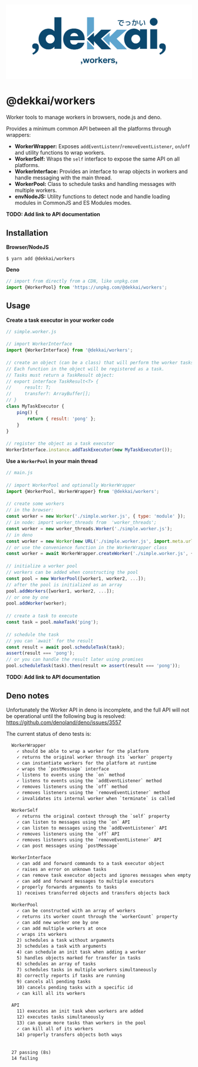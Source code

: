<div align="center">

![@dekkai/workers](https://raw.githubusercontent.com/dekkai-csv/assets/master/svg/dekkai_workers_banner_light.svg)

</div>

# @dekkai/workers 

Worker tools to manage workers in browsers, node.js and deno.

Provides a minimum common API between all the platforms through wrappers:

- **WorkerWrapper:** Exposes `addEventListenr`/`removeEventListener`, `on`/`off` and utility functions to wrap workers.
- **WorkerSelf:** Wraps the `self` interface to expose the same API on all platforms.
- **WorkerInterface:** Provides an interface to wrap objects in workers and handle messaging with the main thread.
- **WorkerPool:** Class to schedule tasks and handling messages with multiple workers.
- **envNodeJS:** Utility functions to detect node and handle loading modules in CommonJS and ES Modules modes.

**TODO: Add link to API documentation** 

## Installation

**Browser/NodeJS**
```shell script
$ yarn add @dekkai/workers
```

**Deno**
```javascript
// import from directly from a CDN, like unpkg.com
import {WorkerPool} from 'https://unpkg.com/@dekkai/workers';
```

## Usage

**Create a task executor in your worker code**
```javascript
// simple.worker.js

// import WorkerInterface
import {WorkerInterface} from '@dekkai/workers';

// create an object (can be a class) that will perform the worker tasks.
// Each function in the object will be registered as a task.
// Tasks must return a TaskResult object:
// export interface TaskResult<T> {
//     result: T;
//     transfer?: ArrayBuffer[];
// }
class MyTaskExecutor {
    ping() {
        return { result: 'pong' };
    }
}

// register the object as a task executor
WorkerInterface.instance.addTaskExecutor(new MyTaskExecutor());
```

**Use a `WorkerPool` in your main thread**
```javascript
// main.js

// import WorkerPool and optionally WorkerWrapper 
import {WorkerPool, WorkerWrapper} from '@dekkai/workers';

// create some workers
// in the browser:
const worker = new Worker('./simple.worker.js', { type: 'module' });
// in node: import worker_threads from  'worker_threads';
const worker = new worker_threads.Worker('./simple.worker.js');
// in deno
const worker = new Worker(new URL('./simple.worker.js', import.meta.url), { type: 'module' });
// or use the convenience function in the WorkerWrapper class
const worker = await WorkerWrapper.createWorker('./simple.worker.js', { type: 'module' });

// initialize a worker pool
// workers can be added when constructing the pool
const pool = new WorkerPool([worker1, worker2, ...]);
// after the pool is initialized as an array
pool.addWorkers([worker1, worker2, ...]);
// or one by one
pool.addWorker(worker);

// create a task to execute
const task = pool.makeTask('ping');

// schedule the task
// you can `await` for the result
const result = await pool.scheduleTask(task);
assert(result === 'pong');
// or you can handle the result later using promises
pool.scheduleTask(task).then(result => assert(result === 'pong'));
```

**TODO: Add link to API documentation**

## Deno notes

Unfortunately the Worker API in deno is incomplete, and the full API will not be operational
until the following bug is resolved:
https://github.com/denoland/deno/issues/3557

The current status of deno tests is:
```
  WorkerWrapper
    ✓ should be able to wrap a worker for the platform
    ✓ returns the original worker through its `worker` property
    ✓ can instantiate workers for the platform at runtime
    ✓ wraps the `postMessage` interface
    ✓ listens to events using the `on` method
    ✓ listens to events using the `addEventListener` method
    ✓ removes listeners using the `off` method
    ✓ removes listeners using the `removeEventListener` method
    ✓ invalidates its internal worker when `terminate` is called

  WorkerSelf
    ✓ returns the original context through the `self` property
    ✓ can listen to messages using the `on` API
    ✓ can listen to messages using the `addEventListener` API
    ✓ removes listeners using the `off` API
    ✓ removes listeners using the `removeEventListener` API
    ✓ can post messages using `postMessage`

  WorkerInterface
    ✓ can add and forward commands to a task executor object
    ✓ raises an error on unknown tasks
    ✓ can remove task executor objects and ignores messages when empty
    ✓ can add and forward messages to multiple executors
    ✓ properly forwards arguments to tasks
    1) receives transferred objects and transfers objects back

  WorkerPool
    ✓ can be constructed with an array of workers
    ✓ returns its worker count through the `workerCount` property
    ✓ can add new worker one by one
    ✓ can add multiple workers at once
    ✓ wraps its workers
    2) schedules a task without arguments
    3) schedules a task with arguments
    4) can schedule an init task when adding a worker
    5) handles objects marked for transfer in tasks
    6) schedules an array of tasks
    7) schedules tasks in multiple workers simultaneously
    8) correctly reports if tasks are running
    9) cancels all pending tasks
    10) cancels pending tasks with a specific id
    ✓ can kill all its workers

  API
    11) executes an init task when workers are added
    12) executes tasks simultaneously
    13) can queue more tasks than workers in the pool
    ✓ can kill all of its workers
    14) properly transfers objects both ways


  27 passing (8s)
  14 failing
```
